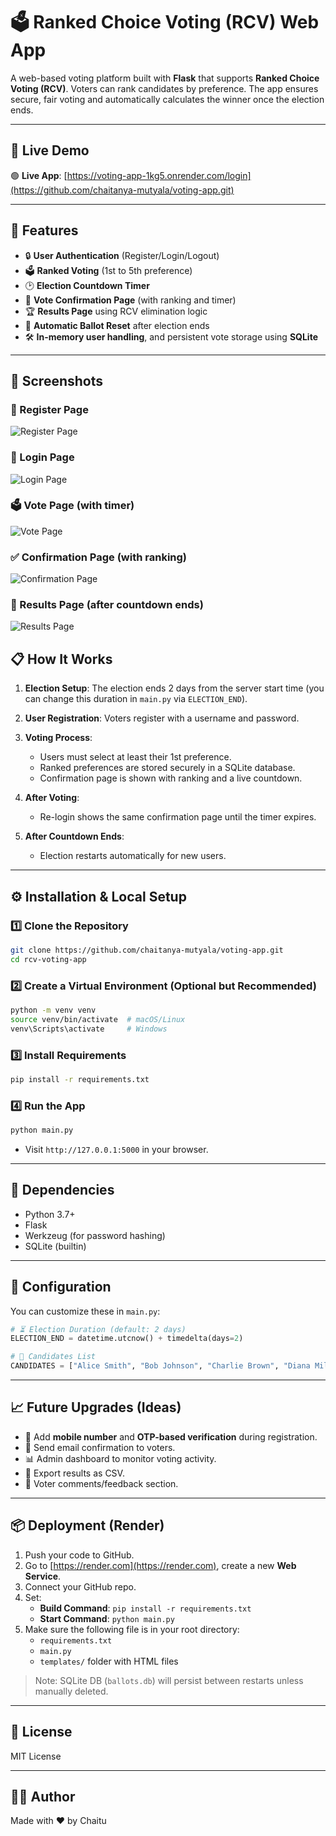 
# 🗳️ Ranked Choice Voting (RCV) Web App

A web-based voting platform built with **Flask** that supports **Ranked Choice Voting (RCV)**. Voters can rank candidates by preference. The app ensures secure, fair voting and automatically calculates the winner once the election ends.

---

## 🚀 Live Demo

🟢 **Live App**: [https://voting-app-1kg5.onrender.com/login](https://github.com/chaitanya-mutyala/voting-app.git)  

---

## 🎯 Features

- 🔒 **User Authentication** (Register/Login/Logout)
- 🗳️ **Ranked Voting** (1st to 5th preference)
- 🕑 **Election Countdown Timer**
- 📄 **Vote Confirmation Page** (with ranking and timer)
- 🏆 **Results Page** using RCV elimination logic
- 🧹 **Automatic Ballot Reset** after election ends
- 🛠️ **In-memory user handling**, and persistent vote storage using **SQLite**

---

## 📸 Screenshots

### 🔐 Register Page
![Register Page](screenshots/Screenshot%202025-07-04%20111550.png)

### 🔑 Login Page
![Login Page](screenshots/Screenshot%202025-07-04%20111524.png)

### 🗳️ Vote Page (with timer)
![Vote Page](screenshots/Screenshot%202025-07-04%20111632.png)

### ✅ Confirmation Page (with ranking)
![Confirmation Page](screenshots/Screenshot%202025-07-04%20111649.png)

### 🏁 Results Page (after countdown ends)
![Results Page](screenshots/Screenshot%202025-07-04%20111713.png)


## 📋 How It Works

1. **Election Setup**: The election ends 2 days from the server start time (you can change this duration in `main.py` via `ELECTION_END`).

2. **User Registration**: Voters register with a username and password.

3. **Voting Process**:
   - Users must select at least their 1st preference.
   - Ranked preferences are stored securely in a SQLite database.
   - Confirmation page is shown with ranking and a live countdown.

4. **After Voting**:
   - Re-login shows the same confirmation page until the timer expires.

5. **After Countdown Ends**:
   - Election restarts automatically for new users.

---

## ⚙️ Installation & Local Setup

### 1️⃣ Clone the Repository
```bash
git clone https://github.com/chaitanya-mutyala/voting-app.git
cd rcv-voting-app
```

### 2️⃣ Create a Virtual Environment (Optional but Recommended)
```bash
python -m venv venv
source venv/bin/activate  # macOS/Linux
venv\Scripts\activate     # Windows
```

### 3️⃣ Install Requirements
```bash
pip install -r requirements.txt
```

### 4️⃣ Run the App
```bash
python main.py
```

- Visit `http://127.0.0.1:5000` in your browser.

---

## 🧪 Dependencies

- Python 3.7+
- Flask
- Werkzeug (for password hashing)
- SQLite (builtin)

---

## 🔧 Configuration

You can customize these in `main.py`:

```python
# ⏳ Election Duration (default: 2 days)
ELECTION_END = datetime.utcnow() + timedelta(days=2)

# 👥 Candidates List
CANDIDATES = ["Alice Smith", "Bob Johnson", "Charlie Brown", "Diana Miller", "Eve Davis"]
```

---

## 📈 Future Upgrades (Ideas)

- 📱 Add **mobile number** and **OTP-based verification** during registration.
- 📩 Send email confirmation to voters.
- 📊 Admin dashboard to monitor voting activity.
- 🧾 Export results as CSV.
- 💬 Voter comments/feedback section.

---

## 📦 Deployment (Render)

1. Push your code to GitHub.
2. Go to [https://render.com](https://render.com), create a new **Web Service**.
3. Connect your GitHub repo.
4. Set:
   - **Build Command**: `pip install -r requirements.txt`
   - **Start Command**: `python main.py`
5. Make sure the following file is in your root directory:
   - `requirements.txt`
   - `main.py`
   - `templates/` folder with HTML files

> Note: SQLite DB (`ballots.db`) will persist between restarts unless manually deleted.

---

## 📄 License

MIT License

---

## 🙋‍♂️ Author

Made with ❤️ by Chaitu 
